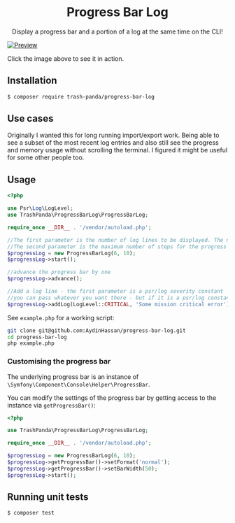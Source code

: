 <h1 align="center">Progress Bar Log</h1>

<p align="center">Display a progress bar and a portion of a log at the same time on the CLI!</p>

[![Preview](https://asciinema.org/a/dnyvr047wc0dfdrbalalau38n.png)](https://asciinema.org/a/dnyvr047wc0dfdrbalalau38n)

Click the image above to see it in action.

## Installation

```sh
$ composer require trash-panda/progress-bar-log
```

## Use cases

Originally I wanted this for long running import/export work. Being able to see a subset of the most recent log
entries and also still see the progress and memory usage without scrolling the terminal. I figured it might be useful for 
some other people too.

## Usage

```php
<?php

use Psr\Log\LogLevel;
use TrashPanda\ProgressBarLog\ProgressBarLog;

require_once __DIR__ . '/vendor/autoload.php';

//The first parameter is the number of log lines to be displayed. The newest entries will be displayed - like a tail.
//The second parameter is the maximum number of steps for the progress bar
$progressLog = new ProgressBarLog(6, 10);
$progressLog->start();

//advance the progress bar by one
$progressLog->advance();

//Add a log line - the first parameter is a psr/log severity constant
//you can pass whatever you want there - but if it is a psr/log constant then the severity is colored accordingly
$progressLog->addLog(LogLevel::CRITICAL, 'Some mission critical error');
```

See `example.php` for a working script:

```sh
git clone git@github.com:AydinHassan/progress-bar-log.git
cd progress-bar-log
php example.php
```

### Customising the progress bar

The underlying progress bar is an instance of `\Symfony\Component\Console\Helper\ProgressBar`.

You can modify the settings of the progress bar by getting access to the instance via `getProgressBar()`:

```php
<?php

use TrashPanda\ProgressBarLog\ProgressBarLog;

require_once __DIR__ . '/vendor/autoload.php';

$progressLog = new ProgressBarLog(6, 10);
$progressLog->getProgressBar()->setFormat('normal');
$progressLog->getProgressBar()->setBarWidth(50);
$progressLog->start();
```

## Running unit tests

```sh
$ composer test
```
